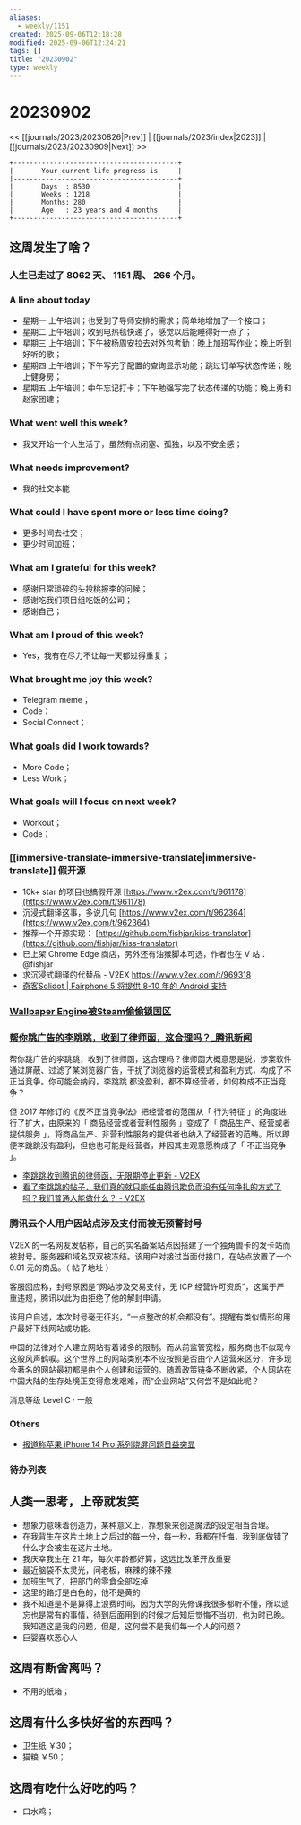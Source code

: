 ```yaml
---
aliases:
  - weekly/1151
created: 2025-09-06T12:18:28
modified: 2025-09-06T12:24:21
tags: []
title: "20230902"
type: weekly
---
```


# 20230902

<< [[journals/2023/20230826|Prev]] | [[journals/2023/index|2023]] | [[journals/2023/20230909|Next]] >>

```shell
+-----------------------------------------+
|       Your current life progress is     |
|-----------------------------------------+
|       Days  : 8530                      |
|       Weeks : 1218                      |
|       Months: 280                       |
|       Age   : 23 years and 4 months     |
+-----------------------------------------+
```

## 这周发生了啥？

### 人生已走过了 8062 天、 1151 周、 266 个月。

### A line about today

- 星期一 上午培训；也受到了导师安排的需求；简单地增加了一个接口；
- 星期二 上午培训；收到电热毯快递了，感觉以后能睡得好一点了；
- 星期三 上午培训；下午被杨周安拉去对外包考勤；晚上加班写作业；晚上听到好听的歌；
- 星期四 上午培训；下午写完了配置的查询显示功能；跳过订单写状态传递；晚上健身房；
- 星期五 上午培训；中午忘记打卡；下午勉强写完了状态传递的功能；晚上勇和赵家团建；

### What went well this week?

- 我又开始一个人生活了，虽然有点闭塞、孤独，以及不安全感；

### What needs improvement?

- 我的社交本能

### What could I have spent more or less time doing?

- 更多时间去社交；
- 更少时间加班；

### What am I grateful for this week?

- 感谢日常琐碎的头投桃报李的问候；
- 感谢吃我们项目组吃饭的公司；
- 感谢自己；

### What am I proud of this week?

- Yes，我有在尽力不让每一天都过得重复；

### What brought me joy this week?

- Telegram meme；
- Code；
- Social Connect；

### What goals did I work towards?

- More Code；
- Less Work；

### What goals will I focus on next week?

- Workout；
- Code；

### [[immersive-translate-immersive-translate|immersive-translate]] 假开源

- 10k+ star 的项目也搞假开源 [https://www.v2ex.com/t/961178](https://www.v2ex.com/t/961178)
- 沉浸式翻译这事，多说几句 [https://www.v2ex.com/t/962364](https://www.v2ex.com/t/962364)
- 推荐一个开源实现： [https://github.com/fishjar/kiss-translator](https://github.com/fishjar/kiss-translator)
- 已上架 Chrome Edge 商店，另外还有油猴脚本可选，作者也在 V 站：@fishjar
- 求沉浸式翻译的代替品 - V2EX https://www.v2ex.com/t/969318
- [奇客Solidot | Fairphone 5 将提供 8-10 年的 Android 支持](https://www.solidot.org/story?sid=75956)

### [Wallpaper Engine被Steam偷偷锁国区](https://t.me/getoutforchina/36219)

### [帮你跳广告的李跳跳，收到了律师函，这合理吗？_腾讯新闻](https://new.qq.com/rain/a/20230828A02LL400)

帮你跳广告的李跳跳，收到了律师函，这合理吗？律师函大概意思是说，涉案软件通过屏蔽、过滤了某浏览器广告，干扰了浏览器的运营模式和盈利方式，构成了不正当竞争。你可能会纳闷，李跳跳 都没盈利，都不算经营者，如何构成不正当竞争？

但 2017 年修订的《反不正当竞争法》把经营者的范围从「 行为特征 」的角度进行了扩大，由原来的「 商品经营或者营利性服务 」变成了「 商品生产、经营或者提供服务 」，将商品生产、非营利性服务的提供者也纳入了经营者的范畴。所以即便李跳跳没有盈利，但他也可能是经营者，并因其主观意愿构成了「 不正当竞争 」。

- [李跳跳收到腾讯的律师函，无限期停止更新 - V2EX](https://www.v2ex.com/t/967813)
- [看了李跳跳的帖子，我们真的就只能任由腾讯欺负而没有任何挣扎的方式了吗？我们普通人能做什么？ - V2EX](https://www.v2ex.com/t/968150)

### 腾讯云个人用户因站点涉及支付而被无预警封号

V2EX 的一名网友发帖称，自己的实名备案站点因搭建了一个独角兽卡的发卡站而被封号。服务器和域名双双被冻结。该用户对接过当面付接口，在站点放置了一个 0.01 元的商品。（ 帖子地址 ）

客服回应称，封号原因是“网站涉及交易支付，无 ICP 经营许可资质”，这属于严重违规，腾讯以此为由拒绝了他的解封申请。

该用户自述，本次封号毫无征兆，“一点整改的机会都没有”。提醒有类似情形的用户最好下线网站或功能。

中国的法律对个人建立网站有着诸多的限制。而从前监管宽松，服务商也不似现今这般风声鹤唳。这个世界上的网站类别本不应按照是否由个人运营来区分，许多现今著名的网站最初都是由个人创建和运营的。随着政策链条不断收紧，个人网站在中国大陆的生存处境正变得愈发艰难，而“企业网站”又何尝不是如此呢？

消息等级 Level C · 一般

### Others

  - [报道称苹果 iPhone 14 Pro 系列烧屏问题日益突显](https://t.me/TestFlightCN/20017)

### 待办列表

## 人类一思考，上帝就发笑

  - 想象力意味着创造力，某种意义上，靠想象来创造魔法的设定相当合理。
  - 在我背生在这片土地上之后过的每一分，每一秒，我都在忏悔，我到底做错了什么才会被生在这片土地。
  - 我庆幸我生在 21 年，每次年龄都好算，这远比改革开放重要
  - 最近脑袋不太灵光，问老板，麻辣的辣不辣
  - 加班生气了，把部门的零食全部吃掉
  - 这里的路灯是白色的，他不是黄的
  - 我不知道是不是算得上浪费时间，因为大学的先修课我很多都听不懂，所以遗忘也是常有的事情，待到后面用到的时候才后知后觉悔不当初，也为时已晚。我知道这是我的问题，但是，这何尝不是我们每一个人的问题？
  - 巨婴喜欢恶心人

## 这周有断舍离吗？

- 不用的纸箱；

## 这周有什么多快好省的东西吗？

- 卫生纸 ￥30；
- 猫粮 ￥50；

## 这周有吃什么好吃的吗？

- 口水鸡；
